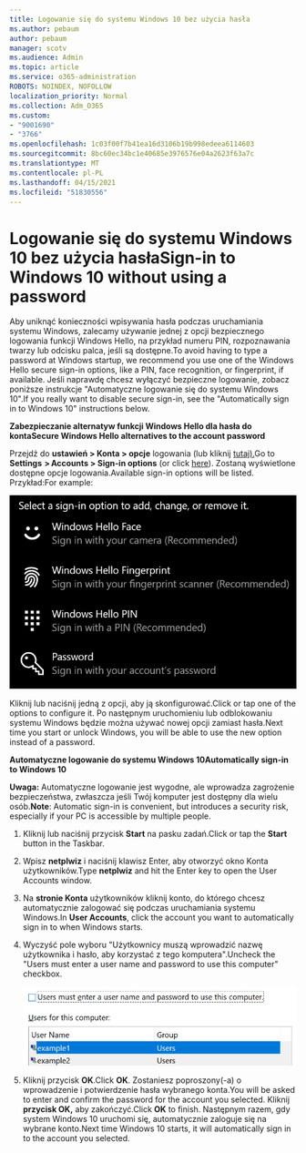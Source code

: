 ```yaml
---
title: Logowanie się do systemu Windows 10 bez użycia hasła
ms.author: pebaum
author: pebaum
manager: scotv
ms.audience: Admin
ms.topic: article
ms.service: o365-administration
ROBOTS: NOINDEX, NOFOLLOW
localization_priority: Normal
ms.collection: Adm_O365
ms.custom:
- "9001690"
- "3766"
ms.openlocfilehash: 1c03f00f7b41ea16d3106b19b998edeea6114603
ms.sourcegitcommit: 8bc60ec34bc1e40685e3976576e04a2623f63a7c
ms.translationtype: MT
ms.contentlocale: pl-PL
ms.lasthandoff: 04/15/2021
ms.locfileid: "51830556"
---
```

# <a name="sign-in-to-windows-10-without-using-a-password"></a><span data-ttu-id="f9fb8-102">Logowanie się do systemu Windows 10 bez użycia hasła</span><span class="sxs-lookup"><span data-stu-id="f9fb8-102">Sign-in to Windows 10 without using a password</span></span>

<span data-ttu-id="f9fb8-103">Aby uniknąć konieczności wpisywania hasła podczas uruchamiania systemu Windows, zalecamy używanie jednej z opcji bezpiecznego logowania funkcji Windows Hello, na przykład numeru PIN, rozpoznawania twarzy lub odcisku palca, jeśli są dostępne.</span><span class="sxs-lookup"><span data-stu-id="f9fb8-103">To avoid having to type a password at Windows startup, we recommend you use one of the Windows Hello secure sign-in options, like a PIN, face recognition, or fingerprint, if available.</span></span> <span data-ttu-id="f9fb8-104">Jeśli naprawdę chcesz wyłączyć bezpieczne logowanie, zobacz poniższe instrukcje "Automatyczne logowanie się do systemu Windows 10".</span><span class="sxs-lookup"><span data-stu-id="f9fb8-104">If you really want to disable secure sign-in, see the "Automatically sign in to Windows 10" instructions below.</span></span>

<span data-ttu-id="f9fb8-105">**Zabezpieczanie alternatyw funkcji Windows Hello dla hasła do konta**</span><span class="sxs-lookup"><span data-stu-id="f9fb8-105">**Secure Windows Hello alternatives to the account password**</span></span>

<span data-ttu-id="f9fb8-106">Przejdź do **ustawień > Konta > opcje** logowania (lub kliknij [tutaj).](ms-settings:signinoptions?activationSource=GetHelp)</span><span class="sxs-lookup"><span data-stu-id="f9fb8-106">Go to **Settings  > Accounts > Sign-in options** (or click [here](ms-settings:signinoptions?activationSource=GetHelp)).</span></span> <span data-ttu-id="f9fb8-107">Zostaną wyświetlone dostępne opcje logowania.</span><span class="sxs-lookup"><span data-stu-id="f9fb8-107">Available sign-in options will be listed.</span></span> <span data-ttu-id="f9fb8-108">Przykład:</span><span class="sxs-lookup"><span data-stu-id="f9fb8-108">For example:</span></span>

![Opcje logowania.](media/sign-in-options.png)

<span data-ttu-id="f9fb8-110">Kliknij lub naciśnij jedną z opcji, aby ją skonfigurować.</span><span class="sxs-lookup"><span data-stu-id="f9fb8-110">Click or tap one of the options to configure it.</span></span> <span data-ttu-id="f9fb8-111">Po następnym uruchomieniu lub odblokowaniu systemu Windows będzie można używać nowej opcji zamiast hasła.</span><span class="sxs-lookup"><span data-stu-id="f9fb8-111">Next time you start or unlock Windows, you will be able to use the new option instead of a password.</span></span> 

<span data-ttu-id="f9fb8-112">**Automatyczne logowanie do systemu Windows 10**</span><span class="sxs-lookup"><span data-stu-id="f9fb8-112">**Automatically sign-in to Windows 10**</span></span>

<span data-ttu-id="f9fb8-113">**Uwaga:** Automatyczne logowanie jest wygodne, ale wprowadza zagrożenie bezpieczeństwa, zwłaszcza jeśli Twój komputer jest dostępny dla wielu osób.</span><span class="sxs-lookup"><span data-stu-id="f9fb8-113">**Note**: Automatic sign-in is convenient, but introduces a security risk, especially if your PC is accessible by multiple people.</span></span> 

1. <span data-ttu-id="f9fb8-114">Kliknij lub naciśnij przycisk **Start** na pasku zadań.</span><span class="sxs-lookup"><span data-stu-id="f9fb8-114">Click or tap the **Start** button in the Taskbar.</span></span>

2. <span data-ttu-id="f9fb8-115">Wpisz **netplwiz** i naciśnij klawisz Enter, aby otworzyć okno Konta użytkowników.</span><span class="sxs-lookup"><span data-stu-id="f9fb8-115">Type **netplwiz** and hit the Enter key to open the User Accounts window.</span></span>

3. <span data-ttu-id="f9fb8-116">Na **stronie Konta** użytkowników kliknij konto, do którego chcesz automatycznie zalogować się podczas uruchamiania systemu Windows.</span><span class="sxs-lookup"><span data-stu-id="f9fb8-116">In **User Accounts**, click the account you want to automatically sign in to when Windows starts.</span></span>

4. <span data-ttu-id="f9fb8-117">Wyczyść pole wyboru "Użytkownicy muszą wprowadzić nazwę użytkownika i hasło, aby korzystać z tego komputera".</span><span class="sxs-lookup"><span data-stu-id="f9fb8-117">Uncheck the "Users must enter a user name and password to use this computer" checkbox.</span></span>

    ![Użytkownicy muszą wprowadzić opcję nazwy użytkownika i hasła.](media/users-must-enter-username.png)

5. <span data-ttu-id="f9fb8-119">Kliknij przycisk **OK**.</span><span class="sxs-lookup"><span data-stu-id="f9fb8-119">Click **OK**.</span></span> <span data-ttu-id="f9fb8-120">Zostaniesz poproszony(-a) o wprowadzenie i potwierdzenie hasła wybranego konta.</span><span class="sxs-lookup"><span data-stu-id="f9fb8-120">You will be asked to enter and confirm the password for the account you selected.</span></span> <span data-ttu-id="f9fb8-121">Kliknij **przycisk OK,** aby zakończyć.</span><span class="sxs-lookup"><span data-stu-id="f9fb8-121">Click **OK** to finish.</span></span> <span data-ttu-id="f9fb8-122">Następnym razem, gdy system Windows 10 uruchomi się, automatycznie zaloguje się na wybrane konto.</span><span class="sxs-lookup"><span data-stu-id="f9fb8-122">Next time Windows 10 starts, it will automatically sign in to the account you selected.</span></span>
